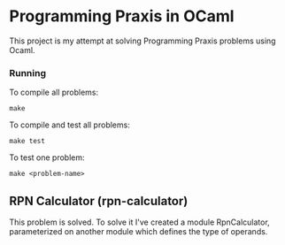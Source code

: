 # Programming Praxis in OCaml

This project is my attempt at solving Programming Praxis problems
using Ocaml.

### Running

To compile all problems:

	make

To compile and test all problems:

	make test

To test one problem:

	make <problem-name>

## RPN Calculator (rpn-calculator)

This problem is solved. To solve it I've created a module
RpnCalculator, parameterized on another module which defines the type
of operands.
